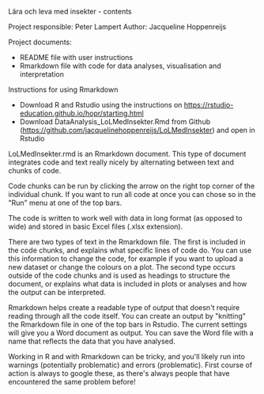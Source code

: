 Lära och leva med insekter - contents

Project responsible: Peter Lampert
Author: Jacqueline Hoppenreijs

Project documents: 
- README file with user instructions
- Rmarkdown file with code for data analyses, visualisation and interpretation

Instructions for using Rmarkdown
- Download R and Rstudio using the instructions on https://rstudio-education.github.io/hopr/starting.html
- Download DataAnalysis_LoLMedInsekter.Rmd from Github (https://github.com/jacquelinehoppenreijs/LoLMedInsekter) and open in Rstudio


LoLMedInsekter.rmd is an Rmarkdown document. This type of document integrates code and text really nicely by alternating between text and chunks of code. 

Code chunks can be run by clicking the arrow on the right top corner of the individual chunk. 
If you want to run all code at once you can chose so in the "Run" menu at one of the top bars.

The code is written to work well with data in long format (as opposed to wide) and stored in basic Excel files (.xlsx extension). 

There are two types of text in the Rmarkdown file. The first is included in the code chunks, and explains what specific lines of code do. 
You can use this information to change the code, for example if you want to upload a new dataset or change the colours on a plot. 
The second type occurs outside of the code chunks and is used as headings to structure the document, 
or explains what data is included in plots or analyses and how the output can be interpreted. 

Rmarkdown helps create a readable type of output that doesn't require reading through all the code itself. 
You can create an output by "knitting" the Rmarkdown file in one of the top bars in Rstudio. 
The current settings will give you a Word document as output.
You can save the Word file with a name that reflects the data that you have analysed.


Working in R and with Rmarkdown can be tricky, and you'll likely run into warnings (potentially problematic) and errors (problematic). First course of action is always to google these, as there's always people that have encountered the same problem before!
